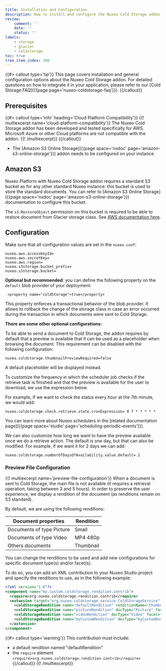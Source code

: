```yaml
---
title: Installation and Configuration
description: How to install and configure the Nuxeo Cold Storage addon.
review:
    comment: ''
    date: ''
    status: ''
labels:
    - storage
    - glacier
    - coldstorage
toc: true
tree_item_index: 300
---
```


{{#> callout type='tip'}}
This page covers installation and general configuration options about the Nuxeo Cold Storage addon. For detailed questions on how to integrate it in your application, please refer to our [Cold Storage FAQ]({{page page='nuxeo-coldstorage-faq'}}).
{{/callout}}

## Prerequisites

{{#> callout type='info' heading='Cloud Platform Compatibility'}}
{{! multiexcerpt name='cloud-platform-compatibility'}}
The Nuxeo Cold Storage addon has been developed and tested specifically for AWS. Microsoft Azure or other Cloud platforms are not compatible with the addon.
{{! /multiexcerpt}}
{{/callout}}

- The [Amazon S3 Online Storage]({{page space='nxdoc' page='amazon-s3-online-storage'}}) addon needs to be configured on your instance.

## Amazon S3

Nuxeo Platform with Nuxeo Cold Storage addon requires a standard S3 bucket as for any other standard Nuxeo instance: this bucket is used to store the standard documents. You can refer to [Amazon S3 Online Storage]({{page space='nxdoc' page='amazon-s3-online-storage'}}) documentation to configure this bucket.

The `s3:RestoreObject` permission on this bucket is required to be able to restore document from Glacier storage class. See [AWS documentation here](https://docs.aws.amazon.com/AWSJavaSDK/latest/javadoc/com/amazonaws/services/s3/AmazonS3.html#restoreObjectV2-com.amazonaws.services.s3.model.RestoreObjectRequest-).

## Configuration

Make sure that all configuration values are set in the `nuxeo.conf`:

```
nuxeo.aws.accessKeyId=
nuxeo.aws.secretKey=
nuxeo.aws.region=
nuxeo.s3storage.bucket_prefix=
nuxeo.s3storage.bucket=
```

**Optional but recommended**: you can define the following property on the `default` blob provider of your deployment:
```
 <property name="coldStorage">true</property>
```
This property enforces a transactional behavior of the blob provider. It allows to rollback the change of the storage class in case an error occurred during the transaction in which documents were sent to Cold Storage.

**There are some other optional configurations:**

To be able to send a document to Cold Storage, the addon requires by default that a preview is available that it can be used as a placeholder when browsing the document. This requirement can be disabled with the following configuration:

```
nuxeo.coldstorage.thumbnailPreviewRequired=false
```
A default placeholder will be displayed instead.

To customize the frequency in which the scheduler job checks if the retrieve task is finished and that the preview is available for the user to download, we use the expression below.

For example, if we want to check the status every hour at the 7th minute, we would add:

```
nuxeo.coldstorage.check.retrieve.state.cronExpression= 0 7 * ? * * *
```

You can learn more about Nuxeo schedulers in the [related documentation page]({{page space='studio' page='scheduling-periodic-events'}}).

We can also customize how long we want to have the preview available once we do a retrieve action. The default is one day, but that can also be modified. For example, if we want it for 2 days we can add:

```
nuxeo.coldstorage.numberOfDaysOfAvailability.value.default= 2
```

### Preview File Configuration

{{! multiexcerpt name='preview-file-configuration'}}
When a document is sent to Cold Storage, the main file is not available (it requires a retrieval operation, taking between 3 and 5 hours). In order to preserve the user experience, we display a rendition of the document (as renditions remain on S3 standard).

By default, we are using the following renditions:

| Document properties                                 |  Rendition                                                    |
| --------------------------------------------------- | ------------------------------------------------------------- |
| Documents of type Picture                           | Small                                                         |
| Documents of type Video                             | MP4 480p                                                      |
| Others documents                                    | Thumbnail                                                     |

You can change the renditions to be used and add new configurations for specific document type(s) and/or facet(s).

To do so, you can add an XML contribution to your Nuxeo Studio project and specify the renditions to use, as in the following example:
```xml
<?xml version="1.0"?>
<component name="my.custom.coldstorage.rendition.contrib">
  <require>org.nuxeo.coldstorage.rendition.contrib</require>
  <extension target="org.nuxeo.coldstorage.service.ColdStorageService"  point="coldStorageRendition" >
    <coldStorageRendition name="defaultRendition" renditionName="thumbnail" />
    <coldStorageRendition name="pictureRendition" docType="Picture" facet="Picture" renditionName="Small" />
    <coldStorageRendition name="videoRendition" docType="Video" facet="Video" renditionName="MP4 480p" />
    <coldStorageRendition name="myCustomRendition" docType="myCustomDocumentType" facet="Picture" renditionName="OriginalJpeg" />  
  </extension>
</component>
```

{{#> callout type='warning'}}
This contribution must include:
 - a default rendition named "defaultRendition"
 - the `require` element `<require>org.nuxeo.coldstorage.rendition.contrib</require>`
{{/callout}}
{{! /multiexcerpt}}
